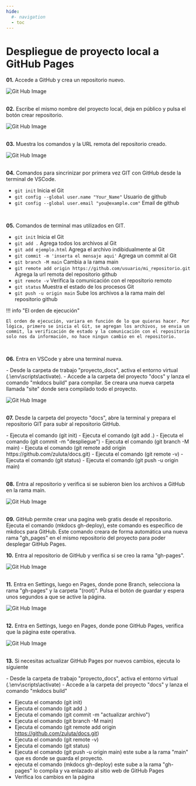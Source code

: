 ```yaml
---
hide:
  #- navigation
  - toc
---
```


# Despliegue de proyecto local a GitHub Pages

<p><strong>01.</strong> Accede a GitHub y crea un repositorio nuevo.</p>

![Git Hub Image](images/gh_deploy/01.nuevo_repo_github.png)
<br>
<br>

<p><strong>02.</strong> Escribe el mismo nombre del proyecto local, deja en público y pulsa el botón crear repositorio.</p>

![Git Hub Image](images/gh_deploy/02.crear_repo_github.png)
<br>
<br>

<p><strong>03.</strong> Muestra los comandos y la URL remota del repositorio creado.</p>

![Git Hub Image](images/gh_deploy/03.codigo_repo_terminal.png)
<br>
<br>

<p><strong>04.</strong> Comandos para sincrinizar por primera vez GIT con GitHub desde la terminal de VSCode.</p>

  - `git init` Inicia el Git
  - `git config --global user.name "Your_Name"` Usuario de github
  - `git config --global user.email "you@example.com"` Email de github
<br>

<p><strong>05.</strong> Comandos de terminal mas utilizados en GIT.</p>

  - `git init` Inicia el Git
  - `git add .` Agrega todos los archivos al Git
  - `git add ejemplo.html` Agrega el archivo indibidualmente al Git
  - `git commit -m 'inserta el mensaje aqui'` Agrega un commit al Git
  - `git branch -M main` Cambia a la rama main
  - `git remote add origin https://github.com/usuario/mi_repositorio.git` Agrega la url remota del repositorio github
  - `git remote -v` Verifica la comunicación con el repositorio remoto
  - `git status` Muestra el estado de los procesos Git
  - `git push -u origin main` Sube los archivos a la rama main del repositorio github

!!! info "El orden de ejecución"

    El orden de ejecución, variara en función de lo que quieras hacer. Por lógica, primero se inicia el Git, se agregan los archivos, se envia un commit, la verificación de estado y la comunicación con el repositorio solo nos da información, no hace ningun cambio en el repositorio.
<br>

<p><strong>06.</strong> Entra en VSCode y abre una terminal nueva.</p>
  - Desde la carpeta de trabajo "proyecto_docs", activa el entorno virtual (.\env\scripts\activate).
  - Accede a la carpeta del proyecto "docs" y lanza el comando "mkdocs build" para compilar. Se creara una nueva carpeta llamada "site" donde sera compilado todo el proyecto.

![Git Hub Image](images/gh_deploy/04.build_proyecto_docs.png)
<br>
<br>

<p><strong>07.</strong> Desde la carpeta del proyecto "docs", abre la terminal y prepara el repositorio GIT para subir al repositorio GitHub.</p>
  - Ejecuta el comando (git init)
  - Ejecuta el comando (git add .)
  - Ejecuta el comando (git commit -m "despliegue")
  - Ejecuta el comando (git branch -M main)
  - Ejecuta el comando (git remote add origin https://github.com/zuluta/docs.git)
  - Ejecuta el comando (git remote -v)
  - Ejecuta el comando (git status)
  - Ejecuta el comando (git push -u origin main)

<br>
<br>

<p><strong>08.</strong> Entra al repositorio y verifica si se subieron bien los archivos a GitHub en la rama main.</p>

![Git Hub Image](images/gh_deploy/05.verificar_subida_github.png)
<br>
<br>

<p><strong>09.</strong> GitHub permite crear una pagina web gratis desde el repositorio. Ejecuta el comando (mkdocs gh-deploy), este comando es específico de mkdocs para GitHub. Este comando creara de forma automática una nueva rama "gh_pages" en el mismo repositorio del proyecto para poder desplegar GitHub Pages.</p>

<p><strong>10.</strong> Entra al repositorio de GitHub y verifica si se creo la rama "gh-pages".</p>

![Git Hub Image](images/gh_deploy/06.crear_rama_gh_pages.png)
<br>
<br>

<p><strong>11.</strong> Entra en Settings, luego en Pages, donde pone Branch, selecciona la rama "gh-pages" y la carpeta "(root)". Pulsa el botón de guardar y espera unos segundos a que se active la página.</p>

![Git Hub Image](images/gh_deploy/07.selec_repo_pages.png)
<br>
<br>

<p><strong>12.</strong> Entra en Settings, luego en Pages, donde pone GitHub Pages, verifica que la página este operativa.</p>

![Git Hub Image](images/gh_deploy/08.visitar_pagina.png)
<br>
<br>

<p><strong>13.</strong> Si necesitas actualizar GitHub Pages por nuevos cambios, ejecuta lo siguiente</p>
  - Desde la carpeta de trabajo "proyecto_docs", activa el entorno virtual (.\env\scripts\activate)
  - Accede a la carpeta del proyecto "docs" y lanza el comando "mkdocs build"


  - Ejecuta el comando (git init)
  - Ejecuta el comando (git add .)
  - Ejecuta el comando (git commit -m "actualizar archivo")
  - Ejecuta el comando (git branch -M main)
  - Ejecuta el comando (git remote add origin https://github.com/zuluta/docs.git)
  - Ejecuta el comando (git remote -v)
  - Ejecuta el comando (git status)
  - Ejecuta el comando (git push -u origin main) este sube a la rama "main" que es donde se guarda el proyecto.
  - ejecuta el comando (mkdocs gh-deploy) este sube a la rama "gh-pages" lo compila y va enlazado al sitio web de GitHub Pages
  - Verifica los cambios en la página
<br>
<br>
